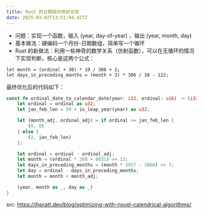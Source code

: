 ```yaml
---
title: Rust 的日期库的奇妙实现
date: 2025-03-02T13:51:04.427Z
---
```


- 问题：实现一个函数，输入 (year, day-of-year) ，输出 (year, month, day)
- 基本做法：硬编码一个月份-日期数组，简单写一个循环
- Rust 的新做法：利用一些神奇的数学关系（仿射函数），可以在无循环的情况下实现判断，核心是这两个公式：

```
let month = (ordinal + 30) * 10 / 306 + 2;
let days_in_preceding_months = (month + 3) * 306 / 10 - 122;
```

最终优化后的代码如下：
```rust
const fn ordinal_date_to_calendar_date(year: i32, ordinal: u16) -> (i32, u8, u8) {
    let ordinal = ordinal as u32;
    let jan_feb_len = 59 + is_leap_year(year) as u32;

    let (month_adj, ordinal_adj) = if ordinal <= jan_feb_len {
        (0, 0)
    } else {
        (2, jan_feb_len)
    };

    let ordinal = ordinal - ordinal_adj;
    let month = (ordinal * 268 + 8031) >> 13;
    let days_in_preceding_months = (month * 3917 - 3866) >> 7;
    let day = ordinal - days_in_preceding_months;
    let month = month + month_adj;

    (year, month as _, day as _)
}
```

src: https://jhpratt.dev/blog/optimizing-with-novel-calendrical-algorithms/